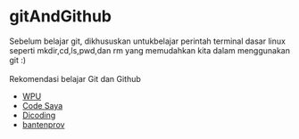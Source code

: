 # gitAndGithub
Sebelum belajar git, dikhususkan untukbelajar perintah terminal dasar linux seperti mkdir,cd,ls,pwd,dan rm yang memudahkan kita dalam menggunakan git :)  <br><br>Rekomendasi belajar Git dan Github
* [WPU](https://www.youtube.com/watch?v=lTMZxWMjXQU&list=PLFIM0718LjIVknj6sgsSceMqlq242-jNf)
* [Code Saya](https://codesaya.com/git)
* [Dicoding](https://www.dicoding.com/academies/317)
* [bantenprov](https://github.com/bantenprov/cara-penggunaan-github)
